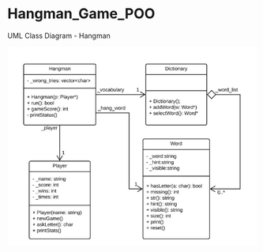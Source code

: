 # Hangman_Game_POO


UML Class Diagram - Hangman
<p align="center">
  <img width="600"  src="https://github.com/suziyousif/Hangman_Game_POO/blob/master/UML%20Class%20Diagram.jpg">
</p>


